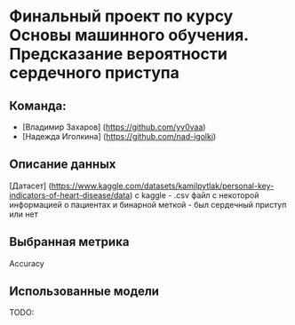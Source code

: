 # Финальный проект по курсу Основы машинного обучения. Предсказание вероятности сердечного приступа
## Команда:
* [Владимир Захаров] (https://github.com/yv0vaa)
* [Надежда Иголкина] (https://github.com/nad-igolki)
## Описание данных 
[Датасет] (https://www.kaggle.com/datasets/kamilpytlak/personal-key-indicators-of-heart-disease/data) с kaggle - .csv файл с некоторой информацией о пациентах и бинарной меткой - был сердечный приступ или нет
## Выбранная метрика
Accuracy
## Использованные модели
TODO:
